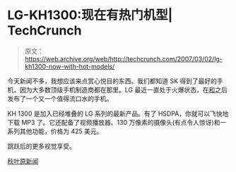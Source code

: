 # LG-KH1300:现在有热门机型| TechCrunch

> 原文：<https://web.archive.org/web/http://techcrunch.com/2007/03/02/lg-kh1300-now-with-hot-models/>

今天新闻不多，我想应该来点赏心悦目的东西。我们都知道 SK 得到了最好的手机，因为大多数顶级手机制造商都在那里。LG 最近一直处于火爆状态，在[和](https://web.archive.org/web/20150927232216/http://crunchgear.com/2007/02/20/lg-shine-20-now-with-35g-hsdpa/)之后发布了一个又一个值得流口水的手机。

KH 1300 是加入已经堆叠的 LG 系列的最新产品。有了 HSDPA，你就可以飞快地下载 MP3 了。它还配备了视频播放器、130 万像素的摄像头(有点令人惊讶)和一系列其他功能，价格为 425 美元。

跳跃后的更多视觉享受。

[秋叶原新闻](https://web.archive.org/web/20150927232216/http://akihabaranews.com/en/news-13377-The+new+LG+HSDPA+phone.html)
